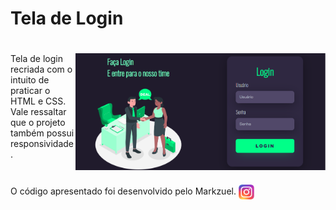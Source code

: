 # Tela de Login

#

<img src="./img/finalizado.jpg" align="right" width="400"/>

Tela de login recriada com o intuito de praticar o HTML e CSS. Vale ressaltar que o projeto também possui responsividade.

#

O código apresentado foi desenvolvido pelo Markzuel.
<a href="https://www.instagram.com/markzuel/"><img  src="/img/Instagram_logo_2016.svg" align="center" width="25px" ></a>
